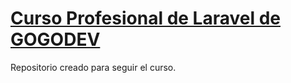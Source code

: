 # [Curso Profesional de Laravel de GOGODEV](https://www.youtube.com/watch?v=kV2jUg-iXYw)  

Repositorio creado para seguir el curso.

